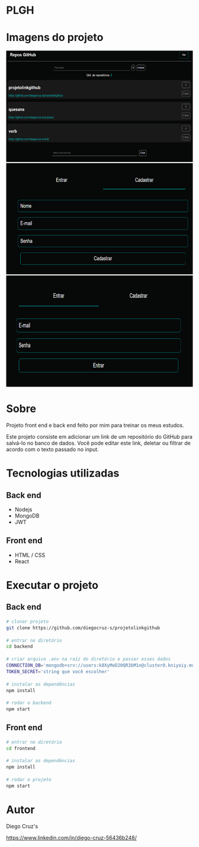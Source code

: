 # PLGH

# Imagens do projeto
<div float="left">
    <img height="300em" src="./assetsreadme/ex1.png" />
    <img height="300em" src="./assetsreadme/ex2.png" />
    <img height="300em" src="./assetsreadme/ex3.png" />
</div>

# Sobre 
<p>Projeto front end e back end feito por mim para treinar os meus estudos.</p>
<p>Este projeto consiste em adicionar um link de um repositório do GitHub para salvá-lo no banco de dados. Você pode editar este link, deletar ou filtrar de acordo com o texto passado no input.</p>

# Tecnologias utilizadas
## Back end
- Nodejs
- MongoDB
- JWT

## Front end
- HTML / CSS
- React

# Executar o projeto
## Back end
```bash
# clonar projeto
git clone https://github.com/diegocruz-s/projetolinkgithub

# entrar no diretório 
cd backend

# criar arquivo .env na raíz do diretório e passar esses dados
CONNECTION_DB='mongodb+srv://users:k8XyMeD20QR3bM1n@cluster0.kniyoiy.mongodb.net/?retryWrites=true&w=majority'
TOKEN_SECRET='string que você escolher'

# instalar as dependências
npm install

# rodar o backend
npm start
```

## Front end
```bash
# entrar no diretório 
cd frontend

# instalar as dependências
npm install

# rodar o projeto
npm start
```

# Autor
<p>Diego Cruz's</p>
<a href="https://www.linkedin.com/in/diego-cruz-56436b248/">https://www.linkedin.com/in/diego-cruz-56436b248/</a>
